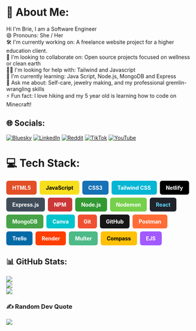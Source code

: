 # 💫 About Me:
Hi I'm Brie, I am a Software Engineer <br>😄 Pronouns: She / Her<br>🛠 I'm currently working on: A freelance website project for a higher education client.<br>🤝 I'm looking to collaborate on: Open source projects focused on wellness or clean earth  <br>🙋‍♀️ I'm looking for help with: Tailwind and Javascript  <br>🌱 I'm currently learning: Java Script, Node.js, MongoDB and Express<br>💬 Ask me about: Self-care, jewelry making, and my professional gremlin-wrangling skills<br>⚡ Fun fact: I love hiking and my 5 year old is learning how to code on Minecraft!


## 🌐 Socials:
[![Bluesky](https://img.shields.io/badge/bluesky-0285FF?style=for-the-badge&logo=bluesky&logoColor=%23FFFFFF)]([https://bsky.app/profile/digital-flower.bsky.social](https://bsky.app/profile/digitalflower.tech)) [![LinkedIn](https://img.shields.io/badge/LinkedIn-%230077B5.svg?logo=linkedin&logoColor=white)](https://www.linkedin.com/in/bsspann/) [![Reddit](https://img.shields.io/badge/Reddit-%23FF4500.svg?logo=Reddit&logoColor=white)](https://reddit.com/user/u/Wild_Ad5426) [![TikTok](https://img.shields.io/badge/TikTok-%23000000.svg?logo=TikTok&logoColor=white)](https://tiktok.com/@Digitalflower_) [![YouTube](https://img.shields.io/badge/YouTube-%23FF0000.svg?logo=YouTube&logoColor=white)](https://youtube.com/@Digital.Flower) 

# 💻 Tech Stack:
<div style="display: flex; flex-wrap: wrap; gap: 8px; font-size: 14px; font-weight: bold;">

  <div style="background-color: #E34F26; color: white; padding: 10px 16px; border-radius: 6px;">HTML5</div>
  <div style="background-color: #F7DF1E; color: black; padding: 10px 16px; border-radius: 6px;">JavaScript</div>
  <div style="background-color: #1572B6; color: white; padding: 10px 16px; border-radius: 6px;">CSS3</div>
  <div style="background-color: #06B6D4; color: white; padding: 10px 16px; border-radius: 6px;">Tailwind CSS</div>
  <div style="background-color: #000000; color: white; padding: 10px 16px; border-radius: 6px;">Netlify</div>
  <div style="background-color: #404d59; color: white; padding: 10px 16px; border-radius: 6px;">Express.js</div>
  <div style="background-color: #CB3837; color: white; padding: 10px 16px; border-radius: 6px;">NPM</div>
  <div style="background-color: #339933; color: white; padding: 10px 16px; border-radius: 6px;">Node.js</div>
  <div style="background-color: #76D04B; color: white; padding: 10px 16px; border-radius: 6px;">Nodemon</div>
  <div style="background-color: #20232a; color: #61DAFB; padding: 10px 16px; border-radius: 6px;">React</div>
  <div style="background-color: #47A248; color: white; padding: 10px 16px; border-radius: 6px;">MongoDB</div>
  <div style="background-color: #00C4CC; color: white; padding: 10px 16px; border-radius: 6px;">Canva</div>
  <div style="background-color: #F05032; color: white; padding: 10px 16px; border-radius: 6px;">Git</div>
  <div style="background-color: #181717; color: white; padding: 10px 16px; border-radius: 6px;">GitHub</div>
  <div style="background-color: #FF6C37; color: white; padding: 10px 16px; border-radius: 6px;">Postman</div>
  <div style="background-color: #026AA7; color: white; padding: 10px 16px; border-radius: 6px;">Trello</div>
  <div style="background-color: #FF3E00; color: white; padding: 10px 16px; border-radius: 6px;">Render</div>
  <div style="background-color: #4dba87; color: white; padding: 10px 16px; border-radius: 6px;">Multer</div>
  <div style="background-color: #ffc107; color: black; padding: 10px 16px; border-radius: 6px;">Compass</div>
  <div style="background-color: #A259FF; color: white; padding: 10px 16px; border-radius: 6px;">EJS</div>

</div>

## 📊 GitHub Stats:
![](https://github-readme-stats.vercel.app/api?username=bsg6&theme=dark&hide_border=false&include_all_commits=true&count_private=true)<br/>
![](https://nirzak-streak-stats.vercel.app/?user=bsg6&theme=dark&hide_border=false)<br/>
![](https://github-readme-stats.vercel.app/api/top-langs/?username=bsg6&theme=dark&hide_border=false&include_all_commits=true&count_private=true&layout=compact)

### ✍️ Random Dev Quote
![](https://quotes-github-readme.vercel.app/api?type=horizontal&theme=merko)

<!-- Proudly created with GPRM ( https://gprm.itsvg.in ) -->
